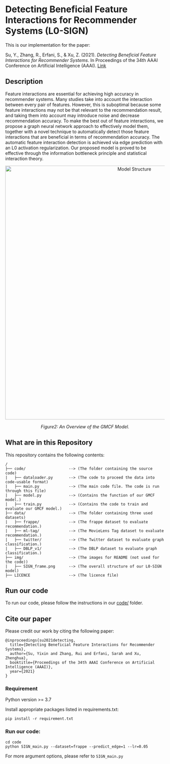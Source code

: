 # Detecting Beneficial Feature Interactions for Recommender Systems (L0-SIGN)

This is our implementation for the paper:

Su, Y., Zhang, R., Erfani, S., & Xu, Z. (2021). *Detecting Beneficial Feature Interactions for Recommender Systems*. In Proceedings of the 34th AAAI Conference on Artificial Intelligence (AAAI). [Link](https://arxiv.org/abs/2008.00404)

## Description

Feature interactions are essential for achieving high accuracy in recommender systems. Many studies take into account the interaction between every pair of features. However, this is suboptimal because some feature interactions may not be that relevant to the recommendation result, and taking them into account may introduce noise and decrease recommendation accuracy. To make the best out of feature interactions, we propose a graph neural network approach to effectively model them, together with a novel technique to automatically detect those feature interactions that are beneficial in terms of recommendation accuracy. The automatic feature interaction detection is achieved via edge prediction with an L0 activation regularization. Our proposed model is proved to be effective through the information bottleneck principle and statistical interaction theory.

<p align="center">
  <img src="https://github.com/suyixin12123/L0-SIGN/blob/main/img/SIGN_frame.png", alt="Model Structure" width="800">
  <p align="center"><em>Figure2: An Overview of the GMCF Model.</em></p>
</p>


## What are in this Repository
This repository contains the following contents:

```
/
├── code/                   --> (The folder containing the source code)
|   ├── dataloader.py       --> (The code to proceed the data into code-usable format)
|   ├── main.py             --> (The main code file. The code is run through this file)
|   ├── model.py            --> (Contains the function of our GMCF model.)
|   ├── train.py            --> (Contains the code to train and evaluate our GMCF model.)
├── data/                   --> (The folder containing three used datasets)   
|   ├── frappe/             --> (The frappe dataset to evaluate recommendation.)
|   ├── ml-tag/             --> (The MovieLens Tag dataset to evaluate recommendation.)
|   ├── twitter/            --> (The Twitter dataset to evaluate graph classification.)
|   ├── DBLP_v1/            --> (The DBLP dataset to evaluate graph classification.)
├── img/                    --> (The images for README (not used for the code))   
|   ├── SIGN_frame.png      --> (The overall structure of our L0-SIGN model)
├── LICENCE                 --> (The licence file)
```

## Run our code

To run our code, please follow the instructions in our [code/](code/) folder.

## Cite our paper

Please credit our work by citing the following paper:

```
@inproceedings{su2021detecting,
  title={Detecting Beneficial Feature Interactions for Recommender Systems},
  author={Su, Yixin and Zhang, Rui and Erfani, Sarah and Xu, Zhenghua},
  booktitle={Proceedings of the 34th AAAI Conference on Artificial Intelligence (AAAI)},
  year={2021}
}
```


### Requirement 

Python version >= 3.7

Install appropriate packages listed in requirements.txt:
```
pip install -r requirement.txt
```

### Run our code:
```
cd code
python SIGN_main.py --dataset=frappe --predict_edge=1 --lr=0.05
```

For more argument options, please refer to ```SIGN_main.py```

